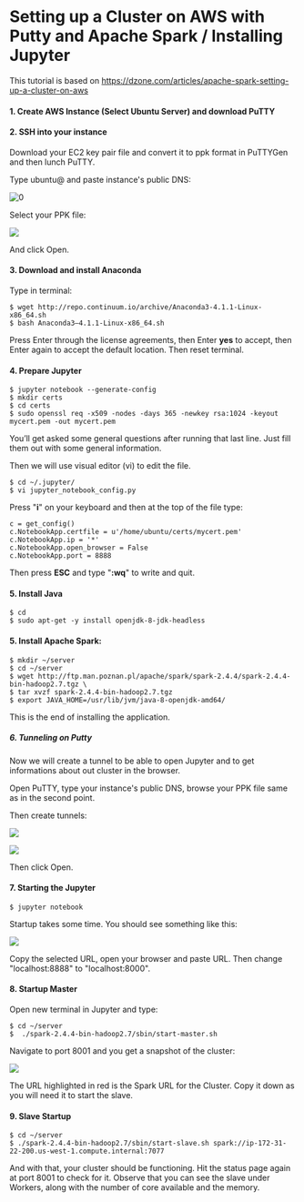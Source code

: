 # Setting up a Cluster on AWS with Putty and Apache Spark / Installing Jupyter



This tutorial is based on https://dzone.com/articles/apache-spark-setting-up-a-cluster-on-aws

#### 1. Create AWS Instance (Select Ubuntu Server) and download PuTTY

#### 2. SSH into your instance 

 Download your EC2 key pair file and convert it to ppk format in PuTTYGen and then lunch PuTTY.

 Type ubuntu@ and paste instance's public DNS:



![0](https://github.com/mrkjankowski/Tutorials/blob/Photos/0.png)

 Select your PPK file:

![](https://github.com/mrkjankowski/Tutorials/blob/Photos/1.png)

And click Open.

#### 3. Download and install Anaconda

Type in terminal:

```
$ wget http://repo.continuum.io/archive/Anaconda3-4.1.1-Linux-x86_64.sh
$ bash Anaconda3–4.1.1-Linux-x86_64.sh
```

 Press Enter through the license agreements, then Enter **yes** to accept, then Enter again to accept the     default location. Then reset terminal.

#### 4. Prepare Jupyter

```
$ jupyter notebook --generate-config
$ mkdir certs
$ cd certs
$ sudo openssl req -x509 -nodes -days 365 -newkey rsa:1024 -keyout mycert.pem -out mycert.pem

```

 You’ll get asked some general questions after running that last line. Just fill them out with some general    information.  

Then we will use visual editor (vi) to edit the file. 

```
$ cd ~/.jupyter/
$ vi jupyter_notebook_config.py
```

Press "**i**" on your keyboard and then at the top of the file type:

```
c = get_config()
c.NotebookApp.certfile = u'/home/ubuntu/certs/mycert.pem' 
c.NotebookApp.ip = '*'
c.NotebookApp.open_browser = False 
c.NotebookApp.port = 8888
```

 Then press **ESC** and type "**:wq**" to write and quit.

#### 5.  Install Java 

```
$ cd
$ sudo apt-get -y install openjdk-8-jdk-headless
```

#### 5. Install Apache Spark: 

```
$ mkdir ~/server
$ cd ~/server
$ wget http://ftp.man.poznan.pl/apache/spark/spark-2.4.4/spark-2.4.4-bin-hadoop2.7.tgz \
$ tar xvzf spark-2.4.4-bin-hadoop2.7.tgz
$ export JAVA_HOME=/usr/lib/jvm/java-8-openjdk-amd64/
```

This is the end of installing the application.

##### 6. Tunneling on Putty

Now we will create a tunnel to be able to open Jupyter and to get informations about out cluster in the browser.

Open PuTTY, type your instance's public DNS, browse your PPK file same as in the second point.

Then create tunnels:

![](https://github.com/mrkjankowski/Tutorials/blob/Photos/2.png)

![](https://github.com/mrkjankowski/Tutorials/blob/Photos/3.png)

Then click Open.

#### 7. Starting the Jupyter

```
$ jupyter notebook
```

Startup takes some time. You should see something like this:

![](https://github.com/mrkjankowski/Tutorials/blob/Photos/5.png)

 Copy the selected URL, open your browser and paste URL. Then change "localhost:8888" to "localhost:8000".



#### 8. Startup Master

Open new terminal in Jupyter and type:

```
$ cd ~/server
$  ./spark-2.4.4-bin-hadoop2.7/sbin/start-master.sh
```

 Navigate to port 8001 and you get a snapshot of the cluster:

![](https://github.com/mrkjankowski/Tutorials/blob/Photos/6.png) 

 The URL highlighted in red is the Spark URL for the Cluster. Copy it down as you will need it to start the slave. 

#### 9. Slave Startup

```cd ~/server
$ cd ~/server
$ ./spark-2.4.4-bin-hadoop2.7/sbin/start-slave.sh spark://ip-172-31-22-200.us-west-1.compute.internal:7077
```

 And with that, your cluster should be functioning. Hit the status page again at port 8001 to check for it. Observe that you can see the slave under Workers, along with the number of core available and the memory. 

